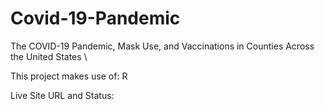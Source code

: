 # Covid-19-Pandemic

The COVID-19 Pandemic, Mask Use, and Vaccinations in Counties Across the United States \

This project makes use of:
R

Live Site URL and Status:


